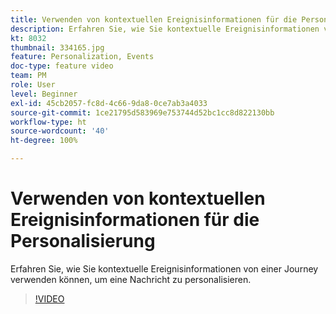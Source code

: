 ```yaml
---
title: Verwenden von kontextuellen Ereignisinformationen für die Personalisierung
description: Erfahren Sie, wie Sie kontextuelle Ereignisinformationen von einer Journey verwenden können, um eine Nachricht zu personalisieren.
kt: 8032
thumbnail: 334165.jpg
feature: Personalization, Events
doc-type: feature video
team: PM
role: User
level: Beginner
exl-id: 45cb2057-fc8d-4c66-9da8-0ce7ab3a4033
source-git-commit: 1ce21795d583969e753744d52bc1cc8d822130bb
workflow-type: ht
source-wordcount: '40'
ht-degree: 100%

---
```


# Verwenden von kontextuellen Ereignisinformationen für die Personalisierung

Erfahren Sie, wie Sie kontextuelle Ereignisinformationen von einer Journey verwenden können, um eine Nachricht zu personalisieren.

>[!VIDEO](https://video.tv.adobe.com/v/334165?quality=12)
